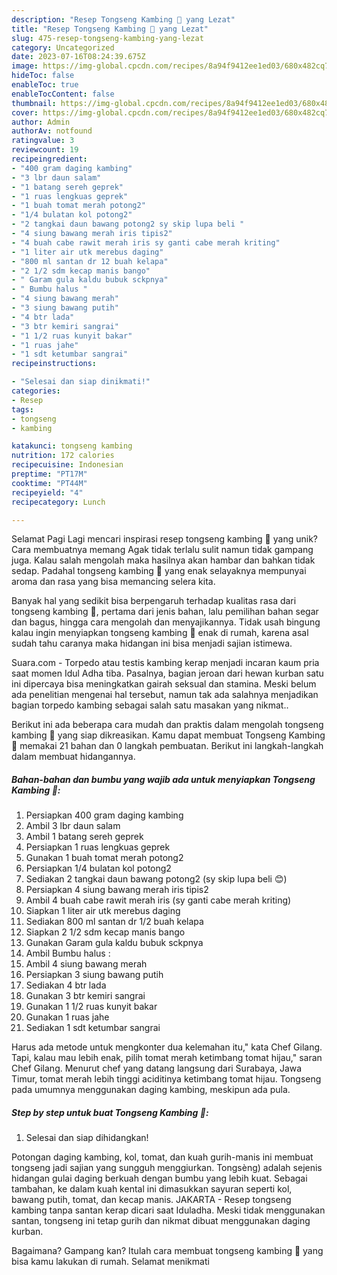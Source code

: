 ```yaml
---
description: "Resep Tongseng Kambing 🐐 yang Lezat"
title: "Resep Tongseng Kambing 🐐 yang Lezat"
slug: 475-resep-tongseng-kambing-yang-lezat
category: Uncategorized
date: 2023-07-16T08:24:39.675Z
image: https://img-global.cpcdn.com/recipes/8a94f9412ee1ed03/680x482cq70/tongseng-kambing-foto-resep-utama.jpg
hideToc: false
enableToc: true
enableTocContent: false
thumbnail: https://img-global.cpcdn.com/recipes/8a94f9412ee1ed03/680x482cq70/tongseng-kambing-foto-resep-utama.jpg
cover: https://img-global.cpcdn.com/recipes/8a94f9412ee1ed03/680x482cq70/tongseng-kambing-foto-resep-utama.jpg
author: Admin
authorAv: notfound
ratingvalue: 3
reviewcount: 19
recipeingredient:
- "400 gram daging kambing"
- "3 lbr daun salam"
- "1 batang sereh geprek"
- "1 ruas lengkuas geprek"
- "1 buah tomat merah potong2"
- "1/4 bulatan kol potong2"
- "2 tangkai daun bawang potong2 sy skip lupa beli "
- "4 siung bawang merah iris tipis2"
- "4 buah cabe rawit merah iris sy ganti cabe merah kriting"
- "1 liter air utk merebus daging"
- "800 ml santan dr 12 buah kelapa"
- "2 1/2 sdm kecap manis bango"
- " Garam gula kaldu bubuk sckpnya"
- " Bumbu halus "
- "4 siung bawang merah"
- "3 siung bawang putih"
- "4 btr lada"
- "3 btr kemiri sangrai"
- "1 1/2 ruas kunyit bakar"
- "1 ruas jahe"
- "1 sdt ketumbar sangrai"
recipeinstructions:

- "Selesai dan siap dinikmati!"
categories:
- Resep
tags:
- tongseng
- kambing

katakunci: tongseng kambing 
nutrition: 172 calories
recipecuisine: Indonesian
preptime: "PT17M"
cooktime: "PT44M"
recipeyield: "4"
recipecategory: Lunch

---
```



Selamat Pagi Lagi mencari inspirasi resep tongseng kambing 🐐 yang unik? Cara membuatnya memang Agak tidak terlalu sulit namun tidak gampang juga. Kalau salah mengolah maka hasilnya akan hambar dan bahkan tidak sedap. Padahal tongseng kambing 🐐 yang enak selayaknya mempunyai aroma dan rasa yang bisa memancing selera kita.


Banyak hal yang sedikit bisa berpengaruh terhadap kualitas rasa dari tongseng kambing 🐐, pertama dari jenis bahan, lalu pemilihan bahan segar dan bagus, hingga cara mengolah dan menyajikannya. Tidak usah bingung kalau ingin menyiapkan tongseng kambing 🐐 enak di rumah, karena asal sudah tahu caranya maka hidangan ini bisa menjadi sajian istimewa.

Suara.com - Torpedo atau testis kambing kerap menjadi incaran kaum pria saat momen Idul Adha tiba. Pasalnya, bagian jeroan dari hewan kurban satu ini dipercaya bisa meningkatkan gairah seksual dan stamina. Meski belum ada penelitian mengenai hal tersebut, namun tak ada salahnya menjadikan bagian torpedo kambing sebagai salah satu masakan yang nikmat..


Berikut ini ada beberapa cara mudah dan praktis dalam mengolah tongseng kambing 🐐 yang siap dikreasikan. Kamu dapat membuat Tongseng Kambing 🐐 memakai 21 bahan dan 0 langkah pembuatan. Berikut ini langkah-langkah dalam membuat hidangannya.

<!--inarticleads1-->

##### Bahan-bahan dan bumbu yang wajib ada untuk menyiapkan Tongseng Kambing 🐐:

1. Persiapkan 400 gram daging kambing
1. Ambil 3 lbr daun salam
1. Ambil 1 batang sereh geprek
1. Persiapkan 1 ruas lengkuas geprek
1. Gunakan 1 buah tomat merah potong2
1. Persiapkan 1/4 bulatan kol potong2
1. Sediakan 2 tangkai daun bawang potong2 (sy skip lupa beli 😊)
1. Persiapkan 4 siung bawang merah iris tipis2
1. Ambil 4 buah cabe rawit merah iris (sy ganti cabe merah kriting)
1. Siapkan 1 liter air utk merebus daging
1. Sediakan 800 ml santan dr 1/2 buah kelapa
1. Siapkan 2 1/2 sdm kecap manis bango
1. Gunakan  Garam gula kaldu bubuk sckpnya
1. Ambil  Bumbu halus :
1. Ambil 4 siung bawang merah
1. Persiapkan 3 siung bawang putih
1. Sediakan 4 btr lada
1. Gunakan 3 btr kemiri sangrai
1. Gunakan 1 1/2 ruas kunyit bakar
1. Gunakan 1 ruas jahe
1. Sediakan 1 sdt ketumbar sangrai


Harus ada metode untuk mengkonter dua kelemahan itu,&#34; kata Chef Gilang. Tapi, kalau mau lebih enak, pilih tomat merah ketimbang tomat hijau,&#34; saran Chef Gilang. Menurut chef yang datang langsung dari Surabaya, Jawa Timur, tomat merah lebih tinggi aciditinya ketimbang tomat hijau. Tongseng pada umumnya menggunakan daging kambing, meskipun ada pula. 

<!--inarticleads2-->

##### Step by step untuk buat Tongseng Kambing 🐐:


1. Selesai dan siap dihidangkan!

Potongan daging kambing, kol, tomat, dan kuah gurih-manis ini membuat tongseng jadi sajian yang sungguh menggiurkan. Tongsèng) adalah sejenis hidangan gulai daging berkuah dengan bumbu yang lebih kuat. Sebagai tambahan, ke dalam kuah kental ini dimasukkan sayuran seperti kol, bawang putih, tomat, dan kecap manis. JAKARTA - Resep tongseng kambing tanpa santan kerap dicari saat Iduladha. Meski tidak menggunakan santan, tongseng ini tetap gurih dan nikmat dibuat menggunakan daging kurban. 

Bagaimana? Gampang kan? Itulah cara membuat tongseng kambing 🐐 yang bisa kamu lakukan di rumah. Selamat menikmati
